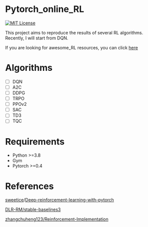 # Pytorch_online_RL

[![MIT License](https://img.shields.io/badge/license-MIT-blue.svg)](LICENSE.md)

This project aims to reproduce the results of several RL algorithms. Recently, I will start from DQN. 


If you are looking for awesome_RL resources, you can click [here](https://github.com/NeuronDance/DeepRL/tree/master/A-Guide-Resource-For-DeepRL)

# Algorithms

- [ ] DQN
- [ ] A2C
- [ ] DDPG
- [ ] TRPO
- [ ] PPOv2
- [ ] SAC
- [ ] TD3
- [ ] TQC

# Requirements

- Python >=3.8
- Gym 
- Pytorch >=0.4

# References

[sweetice](https://github.com/sweetice)/[Deep-reinforcement-learning-with-pytorch](https://github.com/sweetice/Deep-reinforcement-learning-with-pytorch)

[DLR-RM/stable-baselines3](https://github.com/DLR-RM/stable-baselines3)

[zhangchuheng123/Reinforcement-Implementation](https://github.com/zhangchuheng123/Reinforcement-Implementation)







  

